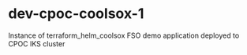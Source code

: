 # dev-cpoc-coolsox-1
Instance of terraform_helm_coolsox FSO demo application deployed to CPOC IKS cluster 
